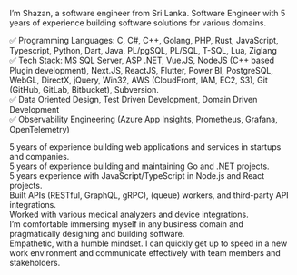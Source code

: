 I’m Shazan, a software engineer from Sri Lanka.
Software Engineer with 5 years of experience building software solutions for various domains.

✅ Programming Languages: C, C#, C++, Golang, PHP, Rust, JavaScript, Typescript, Python, Dart, Java, PL/pgSQL, PL/SQL, T-SQL, Lua, Ziglang \
✅ Tech Stack: MS SQL Server, ASP .NET, Vue.JS, NodeJS (C++ based Plugin development), Next.JS, ReactJS, Flutter, Power BI, PostgreSQL, WebGL, DirectX, jQuery, Win32, AWS \(CloudFront, IAM, EC2, S3), Git (GitHub, GitLab, Bitbucket), Subversion. \
✅ Data Oriented Design, Test Driven Development, Domain Driven Development \
✅ Observability Engineering (Azure App Insights, Prometheus, Grafana, OpenTelemetry) 

5 years of experience building web applications and services in startups and companies. \
5 years of experience building and maintaining Go and .NET projects. \
5 years experience with JavaScript/TypeScript in Node.js and React projects. \
Built APIs (RESTful, GraphQL, gRPC), (queue) workers, and third-party API integrations. \
Worked with various medical analyzers and device integrations. \
I’m comfortable immersing myself in any business domain and pragmatically designing and building software. \
Empathetic, with a humble mindset. I can quickly get up to speed in a new work environment and communicate effectively with team members and stakeholders. 
<!--
## Hi there 👋
I'm Shazan 
A Software Developer and Architect striving to improve software and learn technology.
From Sri Lanka

![msmshazan's Stats](https://github-readme-stats.vercel.app/api?username=msmshazan&theme=vue-dark&show_icons=true&hide_border=true&count_private=true)
![msmshazan's Streak](https://github-readme-streak-stats.herokuapp.com/?user=msmshazan&theme=vue-dark&hide_border=true)
![msmshazan's Top Languages](https://github-readme-stats.vercel.app/api/top-langs/?username=msmshazan&theme=vue-dark&show_icons=true&hide_border=true&layout=compact)
-->
